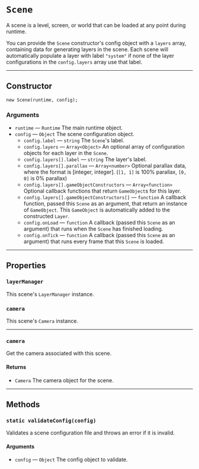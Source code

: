 # `Scene`

A scene is a level, screen, or world that can be loaded at any point during runtime.

You can provide the `Scene` constructor's config object with a `layers` array, containing data for generating layers in the scene. Each scene will automatically populate a layer with label `"system"` if none of the layer configurations in the `config.layers` array use that label.

---

## Constructor

`new Scene(runtime, config);`

### Arguments

-   `runtime` &mdash; `Runtime` The main runtime object.
-   `config` &mdash; `Object` The scene configuration object.
    -   `config.label` &mdash; `string` The `Scene`'s label.
    -   `config.layers` &mdash; `Array<Object>` An optional array of configuration objects for each layer in the `Scene`.
    -   `config.layers[].label` &mdash; `string` The layer's label.
    -   `config.layers[].parallax` &mdash; `Array<number>` Optional parallax data, where the format is [integer, integer]. (`[1, 1]` is 100% parallax, `[0, 0]` is 0% parallax)
    -   `config.layers[].gameObjectConstructors` &mdash; `Array<function>` Optional callback functions that return `GameObject`s for this layer.
    -   `config.layers[].gameObjectConstructors[]` &mdash; `function` A callback function, passed this `Scene` as an argument, that return an instance of `GameObject`. This `GameObject` is automatically added to the constructed `Layer`.
    -   `config.onLoad` &mdash; `function` A callback (passed this `Scene` as an argument) that runs when the `Scene` has finished loading.
    -   `config.onTick` &mdash; `function` A callback (passed this `Scene` as an argument) that runs every frame that this `Scene` is loaded.

---

## Properties

### `layerManager`

This scene's `LayerManager` instance.

### `camera`

This scene's `Camera` instance.

---

### `camera`

Get the camera associated with this scene.

#### Returns

-   `Camera` The camera object for the scene.

---

## Methods

### `static validateConfig(config)`

Validates a scene configuration file and throws an error if it is invalid.

#### Arguments

-   `config` &mdash; `Object` The config object to validate.
